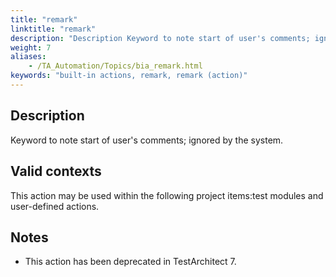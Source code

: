 ```yaml
--- 
title: "remark"
linktitle: "remark"
description: "Description Keyword to note start of user's comments; ignored by the system. Valid contexts This action may be used within the following project items: test modules and user-defined actions. Notes ..."
weight: 7
aliases: 
    - /TA_Automation/Topics/bia_remark.html
keywords: "built-in actions, remark, remark (action)"
---
```


## Description

Keyword to note start of user's comments; ignored by the system.

## Valid contexts

This action may be used within the following project items:test modules and user-defined actions.

## Notes

-   This action has been deprecated in TestArchitect 7.




